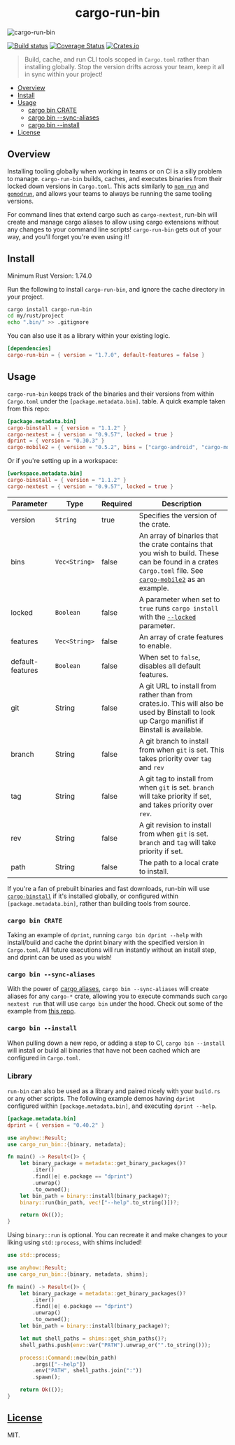 <h1 align=center>cargo-run-bin</h1>

![cargo-run-bin](.github/banner.png)

[![Build status](https://github.com/dustinblackman/cargo-run-bin/workflows/ci/badge.svg)](https://github.com/dustinblackman/cargo-run-bin/actions)
[![Coverage Status](https://coveralls.io/repos/github/dustinblackman/cargo-run-bin/badge.svg?branch=master)](https://coveralls.io/github/dustinblackman/cargo-run-bin?branch=master)
[![Crates.io](https://img.shields.io/crates/v/cargo-run-bin.svg)](https://crates.io/crates/cargo-run-bin)

> Build, cache, and run CLI tools scoped in `Cargo.toml` rather than installing globally. Stop the version drifts across your team, keep it all in sync within your project!

- [Overview](#overview)
- [Install](#install)
- [Usage](#usage)
  - [cargo bin CRATE](#cargo-bin-crate)
  - [cargo bin --sync-aliases](#cargo-bin---sync-aliases)
  - [cargo bin --install](#cargo-bin---install)
- [License](#license)

## Overview

Installing tooling globally when working in teams or on CI is a silly problem to manage. `cargo-run-bin` builds, caches, and executes binaries from their locked down versions in `Cargo.toml`. This acts similarly to [`npm run`](https://docs.npmjs.com/cli/v7/commands/npm-run-script) and [`gomodrun`](https://github.com/dustinblackman/gomodrun), and allows your teams to always be running the same tooling versions.

For command lines that extend cargo such as `cargo-nextest`, run-bin will create and manage cargo aliases to allow using cargo extensions without any changes to your command line scripts! `cargo-run-bin` gets out of your way, and you'll forget you're even using it!

## Install

Minimum Rust Version: 1.74.0

Run the following to install `cargo-run-bin`, and ignore the cache directory in your project.

```sh
cargo install cargo-run-bin
cd my/rust/project
echo ".bin/" >> .gitignore
```

You can also use it as a library within your existing logic.

```toml
[dependencies]
cargo-run-bin = { version = "1.7.0", default-features = false }
```

## Usage

`cargo-run-bin` keeps track of the binaries and their versions from within `Cargo.toml` under the `[package.metadata.bin]`.
table. A quick example taken from this repo:

```toml
[package.metadata.bin]
cargo-binstall = { version = "1.1.2" }
cargo-nextest = { version = "0.9.57", locked = true }
dprint = { version = "0.30.3" }
cargo-mobile2 = { version = "0.5.2", bins = ["cargo-android", "cargo-mobile"], locked = true }
```

Or if you're setting up in a workspace:

```toml
[workspace.metadata.bin]
cargo-binstall = { version = "1.1.2" }
cargo-nextest = { version = "0.9.57", locked = true }
```

| Parameter        | Type          | Required | Description                                                                                                                                                                                                                                                               |
| ---------------- | ------------- | -------- | ------------------------------------------------------------------------------------------------------------------------------------------------------------------------------------------------------------------------------------------------------------------------- |
| version          | `String`      | true     | Specifies the version of the crate.                                                                                                                                                                                                                                       |
| bins             | `Vec<String>` | false    | An array of binaries that the crate contains that you wish to build. These can be found in a crates `Cargo.toml` file. See [`cargo-mobile2`](https://github.com/tauri-apps/cargo-mobile2/blob/a5f3783870f48886e3266e43f92a6768fb1eb3d4/Cargo.toml#L18-L28) as an example. |
| locked           | `Boolean`     | false    | A parameter when set to `true` runs `cargo install` with the [`--locked`](https://doc.rust-lang.org/cargo/commands/cargo-install.html#dealing-with-the-lockfile) parameter.                                                                                               |
| features         | `Vec<String>` | false    | An array of crate features to enable.                                                                                                                                                                                                                                     |
| default-features | `Boolean`     | false    | When set to `false`, disables all default features.                                                                                                                                                                                                                       |
| git              | String        | false    | A git URL to install from rather than from crates.io. This will also be used by Binstall to look up Cargo manifist if Binstall is available.                                                                                                                              |
| branch           | String        | false    | A git branch to install from when `git` is set. This takes priority over `tag` and `rev`                                                                                                                                                                                  |
| tag              | String        | false    | A git tag to install from when `git` is set. `branch` will take priority if set, and takes priority over `rev`.                                                                                                                                                           |
| rev              | String        | false    | A git revision to install from when `git` is set. `branch` and `tag` will take priority if set.                                                                                                                                                                           |
| path             | String        | false    | The path to a local crate to install.                                                                                                                                                                                                                                     |

If you're a fan of prebuilt binaries and fast downloads, run-bin will use [`cargo-binstall`](https://github.com/cargo-bins/cargo-binstall) if it's installed globally, or configured within `[package.metadata.bin]`, rather than building tools from source.

### `cargo bin CRATE`

Taking an example of `dprint`, running `cargo bin dprint --help` with install/build and cache the dprint binary with the
specified version in `Cargo.toml`. All future executions will run instantly without an install step, and dprint can be used
as you wish!

### `cargo bin --sync-aliases`

With the power of [cargo aliases](https://doc.rust-lang.org/cargo/reference/config.html#alias), `cargo bin --sync-aliases`
will create aliases for any `cargo-*` crate, allowing you to execute commands such `cargo nextest run` that will use
`cargo bin` under the hood. Check out some of the example from [this repo](.cargo/config.toml).

### `cargo bin --install`

When pulling down a new repo, or adding a step to CI, `cargo bin --install` will install or build all binaries that have not been
cached which are configured in `Cargo.toml`.

### Library

`run-bin` can also be used as a library and paired nicely with your `build.rs` or any other scripts. The following
example demos having `dprint` configured within `[package.metadata.bin]`, and executing `dprint --help`.

```toml
[package.metadata.bin]
dprint = { version = "0.40.2" }
```

```rust
use anyhow::Result;
use cargo_run_bin::{binary, metadata};

fn main() -> Result<()> {
    let binary_package = metadata::get_binary_packages()?
        .iter()
        .find(|e| e.package == "dprint")
        .unwrap()
        .to_owned();
    let bin_path = binary::install(binary_package)?;
    binary::run(bin_path, vec!["--help".to_string()])?;

    return Ok(());
}
```

Using `binary::run` is optional. You can recreate it and make changes to your liking using `std::process`, with shims included!

```rust
use std::process;

use anyhow::Result;
use cargo_run_bin::{binary, metadata, shims};

fn main() -> Result<()> {
    let binary_package = metadata::get_binary_packages()?
        .iter()
        .find(|e| e.package == "dprint")
        .unwrap()
        .to_owned();
    let bin_path = binary::install(binary_package)?;

    let mut shell_paths = shims::get_shim_paths()?;
    shell_paths.push(env::var("PATH").unwrap_or("".to_string()));

    process::Command::new(bin_path)
        .args(["--help"])
        .env("PATH", shell_paths.join(":"))
        .spawn();

    return Ok(());
}
```

## [License](./LICENSE)

MIT.
